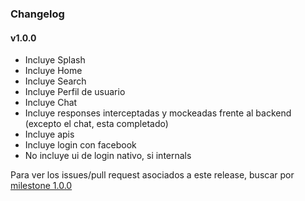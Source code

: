 ### Changelog

#### v1.0.0
- Incluye Splash
- Incluye Home
- Incluye Search
- Incluye Perfil de usuario
- Incluye Chat
- Incluye responses interceptadas y mockeadas frente al backend (excepto el chat, esta completado)
- Incluye apis
- Incluye login con facebook 
- No incluye ui de login nativo, si internals

Para ver los issues/pull request asociados a este release, buscar por [milestone 1.0.0]

[milestone 1.0.0]: https://github.com/tallerify/fiuba-taller-II-tallerify-android/milestone/1?closed=1